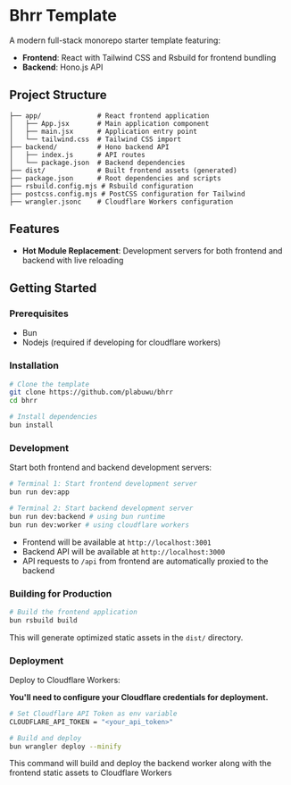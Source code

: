 # Bhrr Template

A modern full-stack monorepo starter template featuring:

- **Frontend**: React with Tailwind CSS and Rsbuild for frontend bundling
- **Backend**: Hono.js API

## Project Structure

```
├── app/              # React frontend application
│   ├── App.jsx       # Main application component
│   ├── main.jsx      # Application entry point
│   └── tailwind.css  # Tailwind CSS import
├── backend/          # Hono backend API
│   ├── index.js      # API routes
│   └── package.json  # Backend dependencies
├── dist/             # Built frontend assets (generated)
├── package.json      # Root dependencies and scripts
├── rsbuild.config.mjs # Rsbuild configuration
├── postcss.config.mjs # PostCSS configuration for Tailwind
├── wrangler.jsonc    # Cloudflare Workers configuration
```

## Features

- **Hot Module Replacement**: Development servers for both frontend and backend with live reloading

## Getting Started

### Prerequisites

- Bun
- Nodejs (required if developing for cloudflare workers)

### Installation

```bash
# Clone the template
git clone https://github.com/plabuwu/bhrr
cd bhrr

# Install dependencies
bun install
```

### Development

Start both frontend and backend development servers:

```bash
# Terminal 1: Start frontend development server
bun run dev:app

# Terminal 2: Start backend development server
bun run dev:backend # using bun runtime
bun run dev:worker # using cloudflare workers
```

- Frontend will be available at `http://localhost:3001`
- Backend API will be available at `http://localhost:3000`
- API requests to `/api` from frontend are automatically proxied to the backend

### Building for Production

```bash
# Build the frontend application
bun rsbuild build
```

This will generate optimized static assets in the `dist/` directory.

### Deployment

Deploy to Cloudflare Workers:

**You'll need to configure your Cloudflare credentials for deployment.**

```bash
# Set Cloudflare API Token as env variable
CLOUDFLARE_API_TOKEN = "<your_api_token>"
```

```bash
# Build and deploy
bun wrangler deploy --minify
```

This command will build and deploy the backend worker along with the frontend static assets to Cloudflare Workers